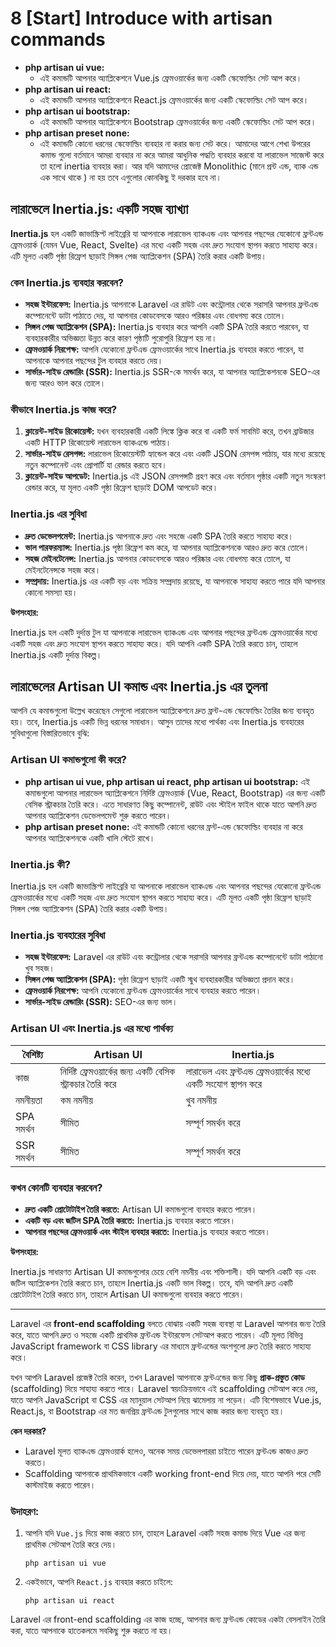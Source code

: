 # 8 [Start] Introduce with artisan commands

-   **php artisan ui vue:**
    -   এই কমান্ডটি আপনার অ্যাপ্লিকেশনে Vue.js ফ্রেমওয়ার্কের জন্য একটি স্কেফোল্ডিং সেট আপ করে।
-   **php artisan ui react:**
    -   এই কমান্ডটি আপনার অ্যাপ্লিকেশনে React.js ফ্রেমওয়ার্কের জন্য একটি স্কেফোল্ডিং সেট আপ করে।
-   **php artisan ui bootstrap:**
    -   এই কমান্ডটি আপনার অ্যাপ্লিকেশনে Bootstrap ফ্রেমওয়ার্কের জন্য একটি স্কেফোল্ডিং সেট আপ করে।
-   **php artisan preset none:**
    -   এই কমান্ডটি কোনো ধরনের স্কেফোল্ডিং ব্যবহার না করার জন্য সেট করে।
        আমাদের আগে শেখা উপরের কমান্ড গুলো বর্তমানে আমরা ব্যবহার না করে আমরা আধুনিক পদ্ধতি ব্যবহার করবো যা লারাভেল সাজেস্ট করে তা হলো inertia ব্যবহার করা। আর যদি আমাদের প্রোজেক্ট Monolithic (মানে প্রন্ট এন্ড, ব্যাক এন্ড এক সাথে থাকে ) না হয় তবে এগুলোর কোনকিছু ই দরকার হবে না।

## লারাভেলে Inertia.js: একটি সহজ ব্যাখ্যা

**Inertia.js** হল একটি জাভাস্ক্রিপ্ট লাইব্রেরি যা আপনাকে লারাভেল ব্যাকএন্ড এবং আপনার পছন্দের যেকোনো ফ্রন্টএন্ড ফ্রেমওয়ার্ক (যেমন Vue, React, Svelte) এর মধ্যে একটি সহজ এবং দ্রুত সংযোগ স্থাপন করতে সাহায্য করে। এটি মূলত একটি পৃষ্ঠা রিফ্রেশ ছাড়াই সিঙ্গল পেজ অ্যাপ্লিকেশন (SPA) তৈরি করার একটি উপায়।

### কেন Inertia.js ব্যবহার করবেন?

-   **সহজ ইন্টারফেস:** Inertia.js আপনাকে Laravel এর রাউট এবং কন্ট্রোলার থেকে সরাসরি আপনার ফ্রন্টএন্ড কম্পোনেন্টে ডাটা পাঠাতে দেয়, যা আপনার কোডবেসকে আরও পরিষ্কার এবং বোধগম্য করে তোলে।
-   **সিঙ্গল পেজ অ্যাপ্লিকেশন (SPA):** Inertia.js ব্যবহার করে আপনি একটি SPA তৈরি করতে পারবেন, যা ব্যবহারকারীর অভিজ্ঞতা উন্নত করে কারণ পৃষ্ঠাটি পুরোপুরি রিফ্রেশ হয় না।
-   **ফ্রেমওয়ার্ক নিরপেক্ষ:** আপনি যেকোনো ফ্রন্টএন্ড ফ্রেমওয়ার্কের সাথে Inertia.js ব্যবহার করতে পারেন, যা আপনাকে আপনার পছন্দের টুল ব্যবহার করতে দেয়।
-   **সার্ভার-সাইড রেন্ডারিং (SSR):** Inertia.js SSR-কে সমর্থন করে, যা আপনার অ্যাপ্লিকেশনকে SEO-এর জন্য আরও ভাল করে তোলে।

### কীভাবে Inertia.js কাজ করে?

1. **ক্লায়েন্ট-সাইড রিকোয়েস্ট:** যখন ব্যবহারকারী একটি লিঙ্কে ক্লিক করে বা একটি ফর্ম সাবমিট করে, তখন ব্রাউজার একটি HTTP রিকোয়েস্ট লারাভেল ব্যাকএন্ডে পাঠায়।
2. **সার্ভার-সাইড রেসপন্স:** লারাভেল রিকোয়েস্টটি হ্যান্ডেল করে এবং একটি JSON রেসপন্স পাঠায়, যার মধ্যে রয়েছে নতুন কম্পোনেন্ট এবং প্রোপার্টি যা রেন্ডার করতে হবে।
3. **ক্লায়েন্ট-সাইড আপডেট:** Inertia.js এই JSON রেসপন্সটি গ্রহণ করে এবং বর্তমান পৃষ্ঠার একটি নতুন সংস্করণ রেন্ডার করে, যা মূলত একটি পৃষ্ঠা রিফ্রেশ ছাড়াই DOM আপডেট করে।

### Inertia.js এর সুবিধা

-   **দ্রুত ডেভেলপমেন্ট:** Inertia.js আপনাকে দ্রুত এবং সহজে একটি SPA তৈরি করতে সাহায্য করে।
-   **ভাল পারফরম্যান্স:** Inertia.js পৃষ্ঠা রিফ্রেশ কম করে, যা আপনার অ্যাপ্লিকেশনকে আরও দ্রুত করে তোলে।
-   **সহজ মেইনটেনেন্স:** Inertia.js আপনার কোডবেসকে আরও পরিষ্কার এবং বোধগম্য করে তোলে, যা মেইনটেনেন্সকে সহজ করে।
-   **সম্প্রদায়:** Inertia.js এর একটি বড় এবং সক্রিয় সম্প্রদায় রয়েছে, যা আপনাকে সাহায্য করতে পারে যদি আপনার কোনো সমস্যা হয়।

**উপসংহার:**

Inertia.js হল একটি দুর্দান্ত টুল যা আপনাকে লারাভেল ব্যাকএন্ড এবং আপনার পছন্দের ফ্রন্টএন্ড ফ্রেমওয়ার্কের মধ্যে একটি সহজ এবং দ্রুত সংযোগ স্থাপন করতে সাহায্য করে। যদি আপনি একটি SPA তৈরি করতে চান, তাহলে Inertia.js একটি দুর্দান্ত বিকল্প।

## লারাভেলের Artisan UI কমান্ড এবং Inertia.js এর তুলনা

আপনি যে কমান্ডগুলো উল্লেখ করেছেন সেগুলো লারাভেল অ্যাপ্লিকেশনে দ্রুত ফ্রন্ট-এন্ড স্কেফোল্ডিং তৈরির জন্য ব্যবহৃত হয়। তবে, Inertia.js একটি ভিন্ন ধরনের সমাধান। আসুন তাদের মধ্যে পার্থক্য এবং Inertia.js ব্যবহারের সুবিধাগুলো বিস্তারিতভাবে বুঝি:

### Artisan UI কমান্ডগুলো কী করে?

-   **php artisan ui vue, php artisan ui react, php artisan ui bootstrap:** এই কমান্ডগুলো আপনার লারাভেল অ্যাপ্লিকেশনে নির্দিষ্ট ফ্রেমওয়ার্ক (Vue, React, Bootstrap) এর জন্য একটি বেসিক স্ট্রাকচার তৈরি করে। এতে সাধারণত কিছু কম্পোনেন্ট, রাউট এবং স্টাইল ফাইল থাকে যাতে আপনি দ্রুত আপনার অ্যাপ্লিকেশন ডেভেলপমেন্ট শুরু করতে পারেন।
-   **php artisan preset none:** এই কমান্ডটি কোনো ধরনের ফ্রন্ট-এন্ড স্কেফোল্ডিং ব্যবহার না করে আপনার অ্যাপ্লিকেশনকে একটি খালি স্টেটে রাখে।

### Inertia.js কী?

Inertia.js হল একটি জাভাস্ক্রিপ্ট লাইব্রেরি যা আপনাকে লারাভেল ব্যাকএন্ড এবং আপনার পছন্দের যেকোনো ফ্রন্টএন্ড ফ্রেমওয়ার্কের মধ্যে একটি সহজ এবং দ্রুত সংযোগ স্থাপন করতে সাহায্য করে। এটি মূলত একটি পৃষ্ঠা রিফ্রেশ ছাড়াই সিঙ্গল পেজ অ্যাপ্লিকেশন (SPA) তৈরি করার একটি উপায়।

### Inertia.js ব্যবহারের সুবিধা

-   **সহজ ইন্টারফেস:** Laravel এর রাউট এবং কন্ট্রোলার থেকে সরাসরি আপনার ফ্রন্টএন্ড কম্পোনেন্টে ডাটা পাঠানো খুব সহজ।
-   **সিঙ্গল পেজ অ্যাপ্লিকেশন (SPA):** পৃষ্ঠা রিফ্রেশ ছাড়াই একটি স্মুথ ব্যবহারকারীর অভিজ্ঞতা প্রদান করে।
-   **ফ্রেমওয়ার্ক নিরপেক্ষ:** আপনি যেকোনো ফ্রন্টএন্ড ফ্রেমওয়ার্কের সাথে ব্যবহার করতে পারেন।
-   **সার্ভার-সাইড রেন্ডারিং (SSR):** SEO-এর জন্য ভাল।

### Artisan UI এবং Inertia.js এর মধ্যে পার্থক্য

| বৈশিষ্ট্য  | Artisan UI                                                   | Inertia.js                                                        |
| ---------- | ------------------------------------------------------------ | ----------------------------------------------------------------- |
| কাজ        | নির্দিষ্ট ফ্রেমওয়ার্কের জন্য একটি বেসিক স্ট্রাকচার তৈরি করে | লারাভেল এবং ফ্রন্টএন্ড ফ্রেমওয়ার্কের মধ্যে একটি সংযোগ স্থাপন করে |
| নমনীয়তা   | কম নমনীয়                                                    | খুব নমনীয়                                                        |
| SPA সমর্থন | সীমিত                                                        | সম্পূর্ণ সমর্থন করে                                               |
| SSR সমর্থন | সীমিত                                                        | সম্পূর্ণ সমর্থন করে                                               |

### কখন কোনটি ব্যবহার করবেন?

-   **দ্রুত একটি প্রোটোটাইপ তৈরি করতে:** Artisan UI কমান্ডগুলো ব্যবহার করতে পারেন।
-   **একটি বড় এবং জটিল SPA তৈরি করতে:** Inertia.js ব্যবহার করতে পারেন।
-   **আপনার পছন্দের ফ্রেমওয়ার্ক এবং স্টাইল ব্যবহার করতে:** Inertia.js ব্যবহার করতে পারেন।

**উপসংহার:**

Inertia.js সাধারণত Artisan UI কমান্ডগুলোর চেয়ে বেশি নমনীয় এবং শক্তিশালী। যদি আপনি একটি বড় এবং জটিল অ্যাপ্লিকেশন তৈরি করতে চান, তাহলে Inertia.js একটি ভাল বিকল্প। তবে, যদি আপনি দ্রুত একটি প্রোটোটাইপ তৈরি করতে চান, তাহলে Artisan UI কমান্ডগুলো ব্যবহার করতে পারেন।

---

Laravel এর **front-end scaffolding** বলতে বোঝায় একটি সহজ ব্যবস্থা যা Laravel আপনার জন্য তৈরি করে, যাতে আপনি দ্রুত ও সহজে একটি প্রাথমিক ফ্রন্টএন্ড ইন্টারফেস সেটআপ করতে পারেন। এটি মূলত বিভিন্ন JavaScript framework বা CSS library এর মাধ্যমে ফ্রন্টএন্ডের অংশগুলো দ্রুত তৈরি করতে সাহায্য করে।

যখন আপনি Laravel প্রজেক্ট তৈরি করেন, তখন Laravel আপনাকে ফ্রন্টএন্ডের জন্য কিছু **প্রাক-প্রস্তুত কোড** (scaffolding) দিয়ে সাহায্য করতে পারে। Laravel স্বয়ংক্রিয়ভাবে এই scaffolding সেটআপ করে দেয়, যাতে আপনি JavaScript বা CSS এর ম্যানুয়াল সেটআপ নিয়ে ঝামেলায় না পড়েন। এটি বিশেষভাবে Vue.js, React.js, বা Bootstrap এর মত জনপ্রিয় ফ্রন্টএন্ড টুলগুলোর সাথে কাজ করার জন্য ব্যবহৃত হয়।

**কেন দরকার?**

-   Laravel মূলত ব্যাকএন্ড ফ্রেমওয়ার্ক হলেও, অনেক সময় ডেভেলপাররা চাইতে পারেন ফ্রন্টএন্ড কাজও দ্রুত করতে।
-   Scaffolding আপনাকে প্রাথমিকভাবে একটি working front-end দিয়ে দেয়, যাতে আপনি পরে সেটি কাস্টমাইজ করতে পারেন।

### উদাহরণ:

1. আপনি যদি `Vue.js` দিয়ে কাজ করতে চান, তাহলে Laravel একটি সহজ কমান্ড দিয়ে Vue এর জন্য প্রাথমিক সেটআপ তৈরি করে দেয়।

    ```
    php artisan ui vue
    ```

2. একইভাবে, আপনি `React.js` ব্যবহার করতে চাইলে:
    ```
    php artisan ui react
    ```

Laravel এর front-end scaffolding এর কাজ হচ্ছে, আপনার জন্য ফ্রন্টএন্ড কোডের একটা বেসলাইন তৈরি করা, যাতে আপনাকে হাতেকলমে সবকিছু শুরু করতে না হয়।
